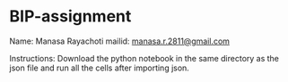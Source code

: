 # BIP-assignment
Name: Manasa Rayachoti
mailid: manasa.r.2811@gmail.com

Instructions:
Download the python notebook in the same directory as the json file and run all the cells after importing json.
